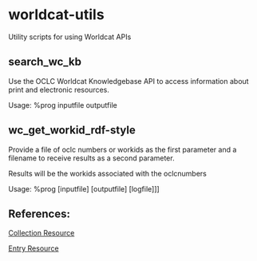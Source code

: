# worldcat-utils
Utility scripts for using Worldcat APIs

## search_wc_kb 

Use the OCLC Worldcat Knowledgebase API to access information about print and 
electronic resources.

Usage: %prog inputfile outputfile

## wc_get_workid_rdf-style 

Provide a file of oclc numbers or workids as the first parameter and a 
filename to receive results as a second parameter. 

Results will be the workids associated with the oclcnumbers

Usage: %prog [inputfile] [outputfile] [logfile]]]

## References:
[Collection Resource](https://www.oclc.org/developer/develop/web-services/worldcat-knowledge-base-api/collection-resource.en.html)

[Entry Resource](https://www.oclc.org/developer/develop/web-services/worldcat-knowledge-base-api/entry-resource.en.html)